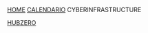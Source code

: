 [HOME](https://simlabunipr.github.io/) [CALENDARIO](https://simlabunipr.github.io/calendario.html)  CYBERINFRASTRUCTURE

[HUBZERO](https://hubzero.org/services/opensource)

